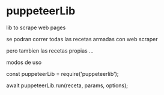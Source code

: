 # puppeteerLib
lib to scrape web pages

se podran correr todas las recetas armadas con web scraper

pero tambien las recetas propias ... 



modos de uso

const puppeteerLib = require('puppeteerlib');


await puppeteerLib.run(receta, params, options);
